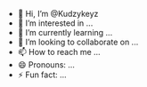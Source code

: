 - 👋 Hi, I’m @Kudzykeyz
- 👀 I’m interested in ...
- 🌱 I’m currently learning ...
- 💞️ I’m looking to collaborate on ...
- 📫 How to reach me ...
- 😄 Pronouns: ...
- ⚡ Fun fact: ...

<!---
Kudzykeyz/Kudzykeyz is a ✨ special ✨ repository because its `README.md` (this file) appears on your GitHub profile.
You can click the Preview link to take a look at your changes.
--->
